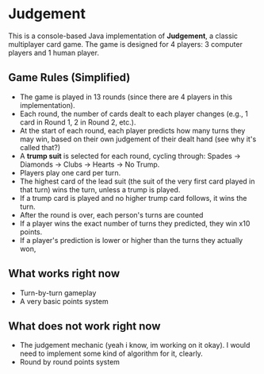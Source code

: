 # Judgement

This is a console-based Java implementation of **Judgement**, a classic multiplayer card game. The game is designed for 4 players: 3 computer players and 1 human player.

## Game Rules (Simplified)

- The game is played in 13 rounds (since there are 4 players in this implementation).
- Each round, the number of cards dealt to each player changes (e.g., 1 card in Round 1, 2 in Round 2, etc.).
- At the start of each round, each player predicts how many turns they may win, based on their own judgement of their dealt hand (see why it's called that?)
- A **trump suit** is selected for each round, cycling through: Spades → Diamonds → Clubs → Hearts → No Trump.
- Players play one card per turn.
- The highest card of the lead suit (the suit of the very first card played in that turn) wins the turn, unless a trump is played.
- If a trump card is played and no higher trump card follows, it wins the turn.
- After the round is over, each person's turns are counted
- If a player wins the exact number of turns they predicted, they win x10 points.
- If a player's prediction is lower or higher than the turns they actually won, 

## What works right now

- Turn-by-turn gameplay
- A very basic points system

## What does not work right now

- The judgement mechanic (yeah i know, im working on it okay). I would need to implement some kind of algorithm for it, clearly.
- Round by round points system

